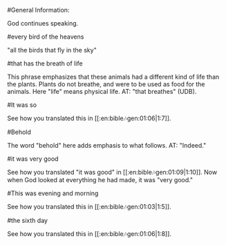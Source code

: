 #General Information:

God continues speaking.

#every bird of the heavens

"all the birds that fly in the sky"

#that has the breath of life

This phrase emphasizes that these animals had a different kind of life than the plants. Plants do not breathe, and were to be used as food for the animals. Here "life" means physical life. AT: "that breathes" (UDB).

#It was so

See how you translated this in [[:en:bible:notes:gen:01:06|1:7]].

#Behold

The word "behold" here adds emphasis to what follows. AT: "Indeed."

#it was very good

See how you translated "it was good" in [[:en:bible:notes:gen:01:09|1:10]]. Now when God looked at everything he had made, it was "very good."

#This was evening and morning

See how you translated this in [[:en:bible:notes:gen:01:03|1:5]].

#the sixth day

See how you translated this in [[:en:bible:notes:gen:01:06|1:8]].